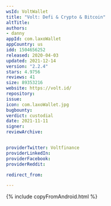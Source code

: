 ```yaml
---
wsId: VoltWallet
title: "Volt: Defi & Crypto & Bitcoin"
altTitle: 
authors:
- danny
appId: com.laxoWallet
appCountry: us
idd: 1504656252
released: 2020-04-03
updated: 2021-12-14
version: "2.2.4"
stars: 4.9756
reviews: 41
size: 89353216
website: https://volt.id/
repository: 
issue: 
icon: com.laxoWallet.jpg
bugbounty: 
verdict: custodial
date: 2021-11-11
signer: 
reviewArchive:


providerTwitter: Voltfinance
providerLinkedIn: 
providerFacebook: 
providerReddit: 

redirect_from:

---
```


{% include copyFromAndroid.html %}
